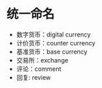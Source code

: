 # 统一命名
- 数字货币：digital currency
- 计价货币：counter currency
- 基准货币：base currency
- 交易所：exchange
- 评论：comment
- 回复: review